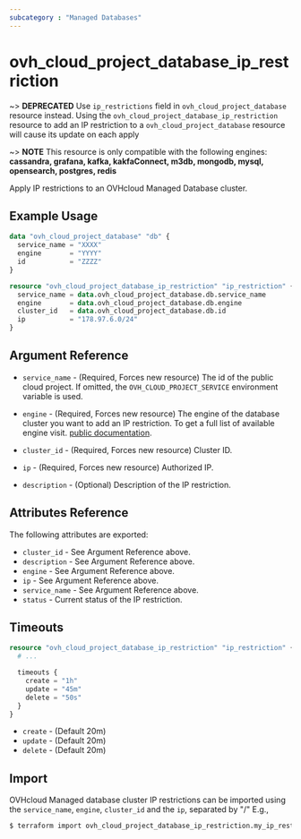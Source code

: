 ```yaml
---
subcategory : "Managed Databases"
---
```


# ovh_cloud_project_database_ip_restriction

~> **DEPRECATED** Use `ip_restrictions` field in `ovh_cloud_project_database` resource instead. Using the `ovh_cloud_project_database_ip_restriction` resource to add an IP restriction to a `ovh_cloud_project_database` resource will cause its update on each apply

~> **NOTE** This resource is only compatible with the following engines: **cassandra, grafana, kafka, kakfaConnect, m3db, mongodb, mysql, opensearch, postgres, redis**

Apply IP restrictions to an OVHcloud Managed Database cluster.

## Example Usage

```terraform
data "ovh_cloud_project_database" "db" {
  service_name = "XXXX"
  engine       = "YYYY"
  id           = "ZZZZ"
}

resource "ovh_cloud_project_database_ip_restriction" "ip_restriction" {
  service_name = data.ovh_cloud_project_database.db.service_name
  engine       = data.ovh_cloud_project_database.db.engine
  cluster_id   = data.ovh_cloud_project_database.db.id
  ip           = "178.97.6.0/24"
}
```

## Argument Reference

* `service_name` - (Required, Forces new resource) The id of the public cloud project. If omitted, the `OVH_CLOUD_PROJECT_SERVICE` environment variable is used.

* `engine` - (Required, Forces new resource) The engine of the database cluster you want to add an IP restriction. To get a full list of available engine visit. [public documentation](https://docs.ovh.com/gb/en/publiccloud/databases).

* `cluster_id` - (Required, Forces new resource) Cluster ID.

* `ip` - (Required, Forces new resource) Authorized IP.

* `description` - (Optional) Description of the IP restriction.

## Attributes Reference

The following attributes are exported:

* `cluster_id` - See Argument Reference above.
* `description` - See Argument Reference above.
* `engine` - See Argument Reference above.
* `ip` - See Argument Reference above.
* `service_name` - See Argument Reference above.
* `status` - Current status of the IP restriction.

## Timeouts

```terraform
resource "ovh_cloud_project_database_ip_restriction" "ip_restriction" {
  # ...

  timeouts {
    create = "1h"
    update = "45m"
    delete = "50s"
  }
}
```
* `create` - (Default 20m)
* `update` - (Default 20m)
* `delete` - (Default 20m)

## Import

OVHcloud Managed database cluster IP restrictions can be imported using the `service_name`, `engine`, `cluster_id` and the `ip`, separated by "/" E.g.,

```bash
$ terraform import ovh_cloud_project_database_ip_restriction.my_ip_restriction service_name/engine/cluster_id/178.97.6.0/24
```
